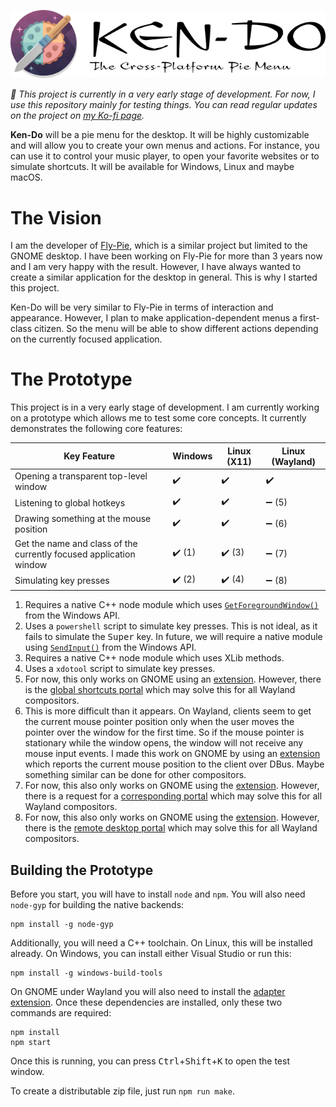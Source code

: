 <!--
SPDX-FileCopyrightText: Simon Schneegans <code@simonschneegans.de>
SPDX-License-Identifier: CC-BY-4.0
-->

<p align="center">
  <img src="docs/img/logo-big.png"/>
</p>


_:construction: This project is currently in a very early stage of development. For now, I use this repository mainly for testing things. You can read regular updates on the project on [my Ko-fi page](https://ko-fi.com/schneegans)._

**Ken-Do** will be a pie menu for the desktop.
It will be highly customizable and will allow you to create your own menus and actions.
For instance, you can use it to control your music player, to open your favorite websites or to simulate shortcuts.
It will be available for Windows, Linux and maybe macOS.

# The Vision


I am the developer of [Fly-Pie](https://github.com/Schneegans/Fly-Pie/), which is a similar project but limited to the GNOME desktop.
I have been working on Fly-Pie for more than 3 years now and I am very happy with the result.
However, I have always wanted to create a similar application for the desktop in general.
This is why I started this project.

Ken-Do will be very similar to Fly-Pie in terms of interaction and appearance.
However, I plan to make application-dependent menus a first-class citizen.
So the menu will be able to show different actions depending on the currently focused application.

# The Prototype

This project is in a very early stage of development.
I am currently working on a prototype which allows me to test some core concepts.
It currently demonstrates the following core features:

| Key Feature | Windows | Linux (X11) | Linux (Wayland) |
|-------------|---------|-------------|-----------------|
| Opening a transparent top-level window | :heavy_check_mark: | :heavy_check_mark: | :heavy_check_mark: |
| Listening to global hotkeys | :heavy_check_mark: | :heavy_check_mark: | :heavy_minus_sign: (5) |
| Drawing something at the mouse position | :heavy_check_mark: | :heavy_check_mark: | :heavy_minus_sign: (6) |
| Get the name and class of the currently focused application window | :heavy_check_mark: (1) | :heavy_check_mark: (3) | :heavy_minus_sign: (7) |
| Simulating key presses | :heavy_check_mark: (2) | :heavy_check_mark: (4) | :heavy_minus_sign: (8) |

1. Requires a native C++ node module which uses [`GetForegroundWindow()`](https://learn.microsoft.com/en-us/windows/win32/api/winuser/nf-winuser-getforegroundwindow) from the Windows API.
1. Uses a `powershell` script to simulate key presses. This is not ideal, as it fails to simulate the <kbd>Super</kbd> key. In future, we will require a native module using [`SendInput()`](https://learn.microsoft.com/de-de/windows/win32/api/winuser/nf-winuser-sendinput) from the Windows API.
1. Requires a native C++ node module which uses XLib methods.
1. Uses a `xdotool` script to simulate key presses.
1. For now, this only works on GNOME using an [extension](https://github.com/ken-do-menu/gnome-shell-integration). However, there is the [global shortcuts portal](https://flatpak.github.io/xdg-desktop-portal/#gdbus-org.freedesktop.portal.GlobalShortcuts) which may solve this for all Wayland compositors.
1. This is more difficult than it appears. On Wayland, clients seem to get the current mouse pointer position only when the user moves the pointer over the window for the first time. So if the mouse pointer is stationary while the window opens, the window will not receive any mouse input events. I made this work on GNOME by using an [extension]((https://github.com/ken-do-menu/gnome-shell-integration)) which reports the current mouse position to the client over DBus. Maybe something similar can be done for other compositors.
1. For now, this also only works on GNOME using the [extension](https://github.com/ken-do-menu/gnome-shell-integration). However, there is a request for a [corresponding portal](https://github.com/flatpak/xdg-desktop-portal/issues/304) which may solve this for all Wayland compositors.
1. For now, this also only works on GNOME using the [extension](https://github.com/ken-do-menu/gnome-shell-integration). However, there is the [remote desktop portal](https://flatpak.github.io/xdg-desktop-portal/#gdbus-org.freedesktop.portal.RemoteDesktop) which may solve this for all Wayland compositors.

## Building the Prototype

Before you start, you will have to install `node` and `npm`.
You will also need `node-gyp` for building the native backends:

```
npm install -g node-gyp
```

Additionally, you will need a C++ toolchain.
On Linux, this will be installed already.
On Windows, you can install either Visual Studio or run this:


```
npm install -g windows-build-tools
```

On GNOME under Wayland you will also need to install the [adapter extension](https://github.com/ken-do-menu/gnome-shell-integration).
Once these dependencies are installed, only these two commands are required:

```
npm install
npm start
```

Once this is running, you can press <kbd>Ctrl</kbd>+<kbd>Shift</kbd>+<kbd>K</kbd> to open the test window.

To create a distributable zip file, just run `npm run make`.

